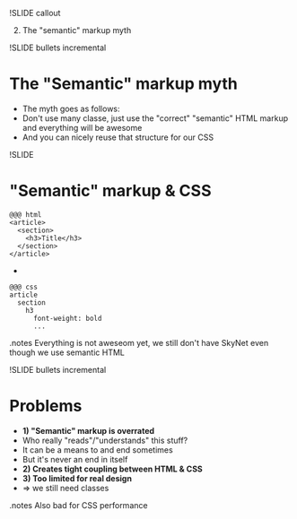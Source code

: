 !SLIDE callout

2) The "semantic" markup myth


!SLIDE bullets incremental

# The "Semantic" markup myth #

* The myth goes as follows:
* Don't use many classe, just use the "correct" "semantic" HTML markup and everything will be awesome
* And you can nicely reuse that structure for our CSS

!SLIDE

# "Semantic" markup & CSS #

    @@@ html
    <article>
      <section>
        <h3>Title</h3>
      </section>
    </article>

-

    @@@ css
    article
      section
        h3
          font-weight: bold
          ...

.notes Everything is not aweseom yet,  we still don't have SkyNet even though we use semantic HTML


!SLIDE bullets incremental

# Problems #

* **1) "Semantic" markup is overrated**
* Who really "reads"/"understands" this stuff?
* It can be a means to and end sometimes
* But it's never an end in itself
* **2) Creates tight coupling between HTML & CSS**
* **3) Too limited for real design**
* => we still need classes

.notes Also bad for CSS performance


